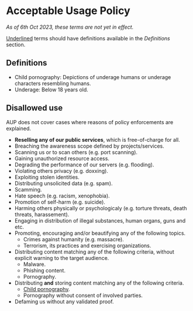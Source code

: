# Acceptable Usage Policy
*As of 6th Oct 2023, these terms are not yet in effect.*

<u>Underlined</u> terms should have definitions available in the *Definitions* section.

## Definitions
* Child pornography: Depictions of underage humans or underage characters resembling humans.
* Underage: Below 18 years old.

## Disallowed use
AUP does not cover cases where reasons of policy enforcements are explained.

* **Reselling any of our public services**, which is free-of-charge for all.
* Breaching the awareness scope defined by projects/services.
* Scanning us or to scan others (e.g. port scanning).
* Gaining unauthorized resource access.
* Degrading the performance of our servers (e.g. flooding).
* Violating others privacy (e.g. doxxing).
* Exploiting stolen identities.
* Distributing unsolicited data (e.g. spam).
* Scamming.
* Hate speech (e.g. racism, xenophobia).
* Promotion of self-harm (e.g. suicide).
* Harming others physically or psychologicaly (e.g. torture threats, death threats, harassement).
* Engaging in distribution of illegal substances, human organs, guns and etc.
* Promoting, encouraging and/or beautifying any of the following topics.
  * Crimes against humanity (e.g. massacre).
  * Terrorism, its practices and exercising organizations.
* Distributing content matching any of the following criteria, without explicit warning to the target audience.
  * Malware.
  * Phishing content.
  * Pornography.
* Distributing **and** storing content matching any of the following criteria.
  * <u>Child pornography</u>.
  * Pornography without consent of involved parties.
* Defaming us without any validated proof.